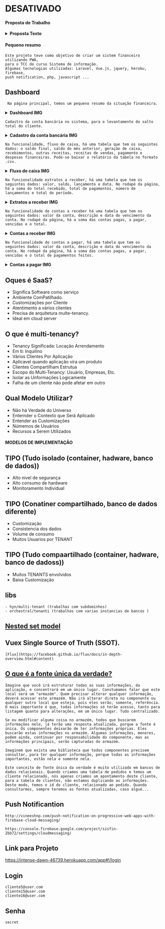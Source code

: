 # DESATIVADO 

####  Proposta de Trabalho
<details><summary><b>Proposta  Texto</b></summary>
<p>
 Este trabalho tem como objetivo desenvolver um Sistema de Gestão Administrativo / Financeiro, oferecendo serviços de otimização de atividades no setor financeiro, com as funcionalidades de contas a pagar e receber, gerenciamento de contas bancárias e fluxo de caixa. Além de oferecer informações que ajudam os setores estratégicos, dando apoio à tomada de decisão, oferecendo uma boa interação e acessibilidade dos serviços. Serão utilizados modelos como multi-tenancy, modelo na qual nasceu com a computação em nuvem, e PWA (Progressive Web Apps) dando uma melhor interação dos seus serviços.
</p></details>

#### Pequeno resumo
```
Este projeto teve como objetivo de criar um sistem financeiro utilizando PWA,
para o TCC do curso Sistema de informação.
Algumas tecnologias utilizadas: Laravel, Vue.js, jquery, heroku, firebase,
push notification, php, javascript ...
```

## Dashboard
``` Na página principal, temos um pequeno resumo da situação financeira.```

<details><summary><b>Dashboard  IMG</b></summary>
<p>

![image4](https://user-images.githubusercontent.com/19413241/157049090-722c0033-fdb2-4d26-b532-bcd4d9b600ed.png)
 
</p></details>

``` Cadastro da conta bancária no sistema, para o levantamento do salto total do cliente. ```
<details><summary><b>Cadastro da conta bancária  IMG</b></summary>
<p>
 
![image7](https://user-images.githubusercontent.com/19413241/157230843-1787402e-3814-47f7-9ce9-397ade27267b.png)
 
</p></details>

``` Na funcionalidade, fluxo de caixa, há uma tabela que tem os seguintes dados: o saldo final, saldo do mês anterior, geração de caixa, recebimentos, outras receitas, receitas de vendas, pagamento e despesas financeiras. Pode-se baixar o relatório da tabela no formato .csv.  ```
<details><summary><b>Fluxo de caixa  IMG</b></summary>
<p>

![image6](https://user-images.githubusercontent.com/19413241/157492849-b3659e99-ee60-4105-8fbc-edc82280cc2d.png)
 
</p></details>

```Na funcionalidade extratos a receber, há uma tabela que tem os seguintes dados: valor, saldo, lançamento e data. No rodapé da página, há a soma do total recebido, total de pagamentos, número de lançamentos e total do período.```
<details><summary><b>Extratos a receber IMG</b></summary>
<p>

 ![image9](https://user-images.githubusercontent.com/19413241/159173964-a9bddc91-421b-4765-884d-b414a0264c64.png)
 
</p></details>

```Na funcionalidade de contas a receber há uma tabela que tem os seguintes dados: valor da conta, descrição e data do vencimento da conta. No rodapé da página, há a soma das contas pagas, a pagar, vencidas e o total.```
<details><summary><b>Contas a receber  IMG</b></summary>
<p>

![image8](https://user-images.githubusercontent.com/19413241/158430797-7e471e31-3e90-4a94-92ea-1fa8121a0469.png)

</p></details>

```Na funcionalidade de contas a pagar, há uma tabela que tem os seguintes dados: valor da conta, descrição e data do vencimento da conta. No rodapé da página, há a soma das contas pagas, a pagar, vencidas e o total de pagamentos feitos. ```
<details><summary><b>Contas a pagar IMG</b></summary>
<p>

![image10](https://user-images.githubusercontent.com/19413241/157668935-2e97f25d-c5ab-47bc-8ec9-700c955ef1a1.png)

 </p></details>
 
## Oques é SaaS?
- Significa Software como serviço
- Ambiente ComPatilhado.
- Customizações por Cliente
- Atentimento a vários clientes
- Precisa de arquitetura multe-tenancy.
- Ideal em cloud server

## O que é multi-tenancy?
- Tenancy Significada: Locação Arrendamento
- Em ti: Inquilino
- Vários Clientes Por Aplicação
- Aplicavel quando aplicação vira um produto
- Clientes Compartilham Estrutua
- Escopo do Multi-Tenancy: Usuário, Empresas, Etc.
- Isolar as Unformações Logicamente
- Falha de um cliente não pode afetar em outro

## Qual Modelo Utilizar?
- Não há Verdade do Universo
- Enternder o Contexto que Será Aplicado
- Entender as Customizações
- Númemos de Usuários
- Recursos a Serem Utilizados

#### MODELOS DE IMPLEMENTAÇÃO

## TIPO (Tudo isolado (container, hadware, banco de dados))
- Alto nivel de segurança
- Alto consumo de hardware
- Monitoramento Individual

## TIPO (Conatiner compartilhado, banco de dados diferente)
- Customização
- Consistencia dos dados
- Volume de consumo
- Muitos Usuarios por TENANT

## TIPO (Tudo compaartilhado (container, hadware, banco de dadoss))
- Muitos TENANTS envolvidos
- Baixa Customização 


## libs 
```
- hyn/multi-tenant (trabalhas com subdominhos)
- orchestral/tenanti (trabalhas com varias instancias de bancos )
```
## [Nested set model](https://en.wikipedia.org/wiki/Nested_set_model)

## Vuex  Single Source of Truth (SSOT). 
```
[Flux](https://facebook.github.io/flux/docs/in-depth-overview.html#content) 
```
## [O que é a fonte única da verdade?](https://www.schoolofnet.com/curso-vue-20-com-vuex/2280)
```
Imagine que você irá estruturar todas as suas informações, da aplicação, e concentrará em um único lugar. Constumamos falar que este local será um "armazém". Quem precisar alterar qualquer informação, deverá acessar este armazém. Não irá alterar direto no componente ou qualquer outro local que esteja, pois eles serão, somente, referência. O mais importante é que, todas informações só terão acesso, tanto para listagem quanto para alterações, em um único lugar. Tudo centralizado.

Se eu modificar alguma coisa no armazém, todos que buscarem informações nele, já terão uma resposta atualizada, porque a fonte é única. Os componentes deixarão de ter informações próprias. Eles buscarão estas informações no armazém. Algumas informações, menores, podem ainda, continuar por responsabilidade do componente, mas as informações principais, serão capturadas do armazém.

Imaginem que exista uma biblioteca que todos componentes precisem consultar, para ter qualquer informação, porque todas as informações importantes, estão nela e somente nela.

Este conceito de fonte única da verdade é muito utilizado em bancos de dados relacionais. Quando criamos uma tabela de pedidos e temos um cliente relacionado, nós apenas criamos um apontamento deste cliente, para a tabela de clientes, não estamos duplicando as informações. Deste modo, temos o id do cliente, relacionado ao pedido. Quando consultarmos, sempre teremos as fontes atualizadas, caso algué...

```

 ## Push Notificantion
 ```
 http://vineeshnp.com/push-notification-on-progressive-web-apps-with-firebase-cloud-messaging/
 
 https://console.firebase.google.com/project/sisfin-2bb72/settings/cloudmessaging/
 ```

## Link para Projeto
https://intense-dawn-46739.herokuapp.com/app#!/login

 ## Login
  ```
 cliente5@user.com
 cliente15@user.com
 cliente16@user.com
  ```
## Senha 
  ```
 secret
 ```
